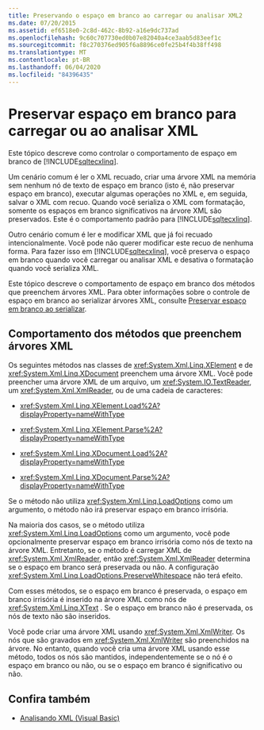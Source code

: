 ```yaml
---
title: Preservando o espaço em branco ao carregar ou analisar XML2
ms.date: 07/20/2015
ms.assetid: ef6518e0-2c8d-462c-8b92-a16e9dc737ad
ms.openlocfilehash: 9c60c707730ed0b07e82040a4ce3aab5d83eef1c
ms.sourcegitcommit: f8c270376ed905f6a8896ce0fe25b4f4b38ff498
ms.translationtype: MT
ms.contentlocale: pt-BR
ms.lasthandoff: 06/04/2020
ms.locfileid: "84396435"
---
```

# <a name="preserving-white-space-while-loading-or-parsing-xml"></a>Preservar espaço em branco para carregar ou ao analisar XML
Este tópico descreve como controlar o comportamento de espaço em branco de [!INCLUDE[sqltecxlinq](~/includes/sqltecxlinq-md.md)].  
  
 Um cenário comum é ler o XML recuado, criar uma árvore XML na memória sem nenhum nó de texto de espaço em branco (isto é, não preservar espaço em branco), executar algumas operações no XML e, em seguida, salvar o XML com recuo. Quando você serializa o XML com formatação, somente os espaços em branco significativos na árvore XML são preservados. Este é o comportamento padrão para [!INCLUDE[sqltecxlinq](~/includes/sqltecxlinq-md.md)].  
  
 Outro cenário comum é ler e modificar XML que já foi recuado intencionalmente. Você pode não querer modificar este recuo de nenhuma forma. Para fazer isso em [!INCLUDE[sqltecxlinq](~/includes/sqltecxlinq-md.md)], você preserva o espaço em branco quando você carregar ou analisar XML e desativa o formatação quando você serializa XML.  
  
 Este tópico descreve o comportamento de espaço em branco dos métodos que preenchem árvores XML. Para obter informações sobre o controle de espaço em branco ao serializar árvores XML, consulte [Preservar espaço em branco ao serializar](preserving-white-space-while-serializing.md).  
  
## <a name="behavior-of-methods-that-populate-xml-trees"></a>Comportamento dos métodos que preenchem árvores XML  
 Os seguintes métodos nas classes de <xref:System.Xml.Linq.XElement> e de <xref:System.Xml.Linq.XDocument> preenchem uma árvore XML. Você pode preencher uma árvore XML de um arquivo, um <xref:System.IO.TextReader>, um <xref:System.Xml.XmlReader>, ou de uma cadeia de caracteres:  
  
- <xref:System.Xml.Linq.XElement.Load%2A?displayProperty=nameWithType>  
  
- <xref:System.Xml.Linq.XElement.Parse%2A?displayProperty=nameWithType>  
  
- <xref:System.Xml.Linq.XDocument.Load%2A?displayProperty=nameWithType>  
  
- <xref:System.Xml.Linq.XDocument.Parse%2A?displayProperty=nameWithType>  
  
 Se o método não utiliza <xref:System.Xml.Linq.LoadOptions> como um argumento, o método não irá preservar espaço em branco irrisória.  
  
 Na maioria dos casos, se o método utiliza <xref:System.Xml.Linq.LoadOptions> como um argumento, você pode opcionalmente preservar espaço em branco irrisória como nós de texto na árvore XML. Entretanto, se o método é carregar XML de <xref:System.Xml.XmlReader>, então <xref:System.Xml.XmlReader> determina se o espaço em branco será preservada ou não. A configuração <xref:System.Xml.Linq.LoadOptions.PreserveWhitespace> não terá efeito.  
  
 Com esses métodos, se o espaço em branco é preservada, o espaço em branco irrisória é inserido na árvore XML como nós de <xref:System.Xml.Linq.XText> . Se o espaço em branco não é preservada, os nós de texto não são inseridos.  
  
 Você pode criar uma árvore XML usando <xref:System.Xml.XmlWriter>. Os nós que são gravados em <xref:System.Xml.XmlWriter> são preenchidos na árvore. No entanto, quando você cria uma árvore XML usando esse método, todos os nós são mantidos, independentemente se o nó é o espaço em branco ou não, ou se o espaço em branco é significativo ou não.  
  
## <a name="see-also"></a>Confira também

- [Analisando XML (Visual Basic)](parsing-xml.md)
